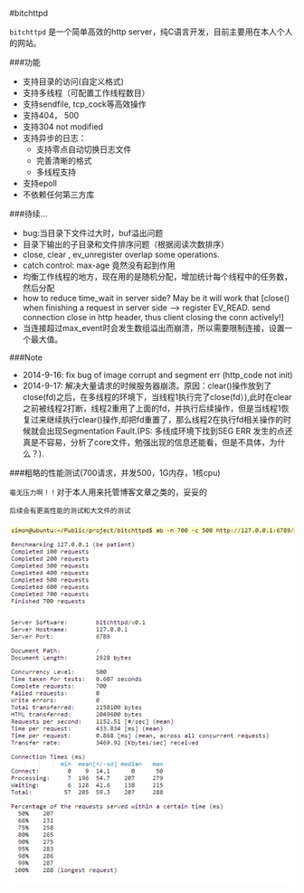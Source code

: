 #bitchttpd

`bitchttpd` 是一个简单高效的http server，纯C语言开发，目前主要用在本人个人的网站。

###功能
* 支持目录的访问(自定义格式)
* 支持多线程（可配置工作线程数目）
* 支持sendfile, tcp_cock等高效操作
* 支持404， 500
* 支持304 not modified
* 支持异步的日志：
    * 支持零点自动切换日志文件
    * 完善清晰的格式
    * 多线程支持
* 支持epoll
* 不依赖任何第三方库


###待续...
* bug:当目录下文件过大时，buf溢出问题
* 目录下输出的子目录和文件排序问题（根据阅读次数排序）
*  close, clear , ev_unregister overlap some operations.
*  catch control: max-age 竟然没有起到作用
*  均衡工作线程的地方，现在用的是随机分配，增加统计每个线程中的任务数，然后分配
* how to reduce time_wait in server side? May be it will work that [close() when finishing a request in server side -->   register EV_READ. send connection close in http header, thus client closing the conn actively!]
* 当连接超过max_event时会发生数组溢出而崩溃，所以需要限制连接，设置一个最大值。

###Note
* 2014-9-16: fix bug of image corrupt and segment err (http_code not init)
* 2014-9-17: 解决大量请求的时候服务器崩溃。原因：clear()操作放到了close(fd)之后，在多线程的环境下，当线程1执行完了close(fd）),此时在clear之前被线程2打断，线程2重用了上面的fd，并执行后续操作，但是当线程1恢复过来继续执行clear()操作,却把fd重置了，那么线程2在执行fd相关操作的时候就会出现Segmentation Fault.(PS: 多线成环境下找到SEG ERR 发生的点还真是不容易，分析了core文件，勉强出现的信息还能看，但是不具体，为什么？).
   
###粗略的性能测试(700请求，并发500，1G内存，1核cpu)

`毫无压力啊！！`对于本人用来托管博客文章之类的，妥妥的

`后续会有更高性能的测试和大文件的测试`

![性能](performance_test/性能测试1.PNG)
